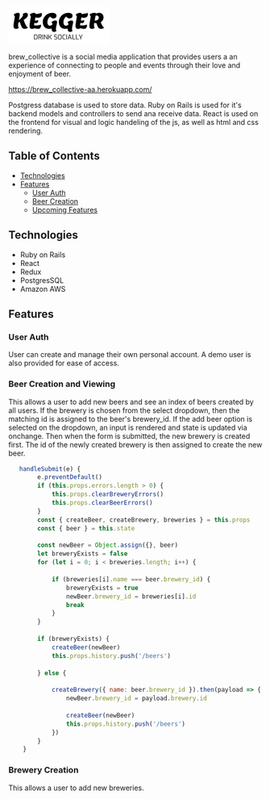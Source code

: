 ![alt tag](https://github.com/ddgiovinazzo/brew_collective/blob/main/app/assets/images/brew_collective.png)

brew_collective is a social media application that provides users a an experience of connecting to people and events through their love and enjoyment of beer.

https://brew_collective-aa.herokuapp.com/

Postgress database is used to store data. 
Ruby on Rails is used for it's backend models and controllers to send ana receive data. 
React is used on the frontend for visual and logic handeling of the js, as well as html and css rendering.

## Table of Contents

  * [Technologies](#technologies)
  * [Features](#features)
    * [User Auth](#user-auth)
    * [Beer Creation](#beer-creation-and-viewing)
    * [Upcoming Features](#upcoming-features)
    
## Technologies
* Ruby on Rails
* React
* Redux
* PostgresSQL
* Amazon AWS

## Features

### User Auth
User can create and manage their own personal account. A demo user is also provided for ease of access.

### Beer Creation and Viewing
This allows a user to add new beers and see an index of beers created by all users. If the brewery is chosen from the select dropdown, then the matching id is assigned to the beer's brewery_id. If the add beer option is selected on the dropdown, an input is rendered and state is updated via onchange. Then when the form is submitted, the new brewery is created first. The id of the newly created brewery is then assigned to create the new beer.

```javascript
   handleSubmit(e) {
        e.preventDefault()
        if (this.props.errors.length > 0) {
            this.props.clearBreweryErrors()
            this.props.clearBeerErrors()
        }
        const { createBeer, createBrewery, breweries } = this.props
        const { beer } = this.state

        const newBeer = Object.assign({}, beer)
        let breweryExists = false
        for (let i = 0; i < breweries.length; i++) {

            if (breweries[i].name === beer.brewery_id) {
                breweryExists = true
                newBeer.brewery_id = breweries[i].id
                break
            }
        }

        if (breweryExists) {
            createBeer(newBeer)
            this.props.history.push('/beers')

        } else {

            createBrewery({ name: beer.brewery_id }).then(payload => {
                newBeer.brewery_id = payload.brewery.id

                createBeer(newBeer)
                this.props.history.push('/beers')
            })
        }
    }
```

### Brewery Creation 
This allows a user to add new breweries.
